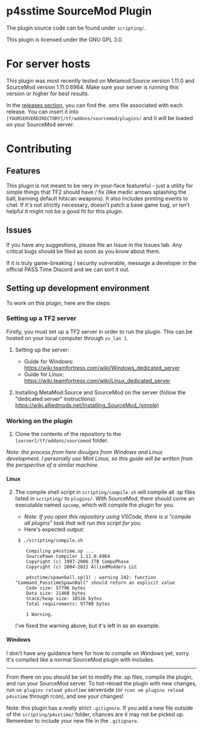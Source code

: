 # p4sstime SourceMod Plugin

The plugin source code can be found under `scripting/`.

This plugin is licensed under the GNU GPL 3.0.

# For server hosts

This plugin was most recently tested on Metamod:Source version 1.11.0 and SourceMod version 1.11.0.6964. Make sure your server is running this version or higher for best results.

In the [releases section](https://github.com/prplnorangesoda/p4sstime-plugin/releases), you can find the .smx file associated with each release. You can insert it into `[YOURSERVERDIRECTORY]/tf/addons/sourcemod/plugins/` and it will be loaded on your SourceMod server.

# Contributing

## Features

This plugin is not meant to be very in-your-face featureful - just a utility for simple things that TF2 should have / fix
(like medic arrows splashing the ball, banning default hitscan weapons). It also includes printing events to chat. If
it's not strictly necessary, doesn't patch a base game bug, or isn't helpful it might not be a good fit for this
plugin.

## Issues

If you have any suggestions, please file an Issue in the Issues tab. 
Any critical bugs should be filed as soon as you know about them. 

If it is truly game-breaking / security vulnerable, message a developer in
the official PASS Time Discord and we can sort it out.

## Setting up development environment

To work on this plugin, here are the steps:

### Setting up a TF2 server

Firstly, you must set up a TF2 server in order to run the plugin. This can be hosted on your local computer through `sv_lan 1`.

1. Setting up the server:

   - Guide for Windows: https://wiki.teamfortress.com/wiki/Windows_dedicated_server
   - Guide for Linux: https://wiki.teamfortress.com/wiki/Linux_dedicated_server

2. Installing MetaMod:Source and SourceMod on the server (follow the "dedicated server" instructions): https://wiki.alliedmods.net/Installing_SourceMod_(simple)

### Working on the plugin

1. Clone the contents of the repository to the `[server]/tf/addons/sourcemod` folder.

_Note: the process from here divulges from Windows and Linux development. I personally use Mint Linux, so this guide will be written from the perspective of a similar machine._

#### Linux

2.  The compile shell script in `scripting/compile.sh` will compile all .sp files listed in `scripting/` to `plugins/`. With SourceMod, there should come an executable named `spcomp`, which will compile the plugin for you.

    - _Note: If you open this repository using VSCode, there is a "compile all plugins" task that will run this script for you._
    - Here's expected output:

    ```
     $ ./scripting/compile.sh

    	Compiling p4sstime.sp ...
    	SourcePawn Compiler 1.11.0.6964
    	Copyright (c) 1997-2006 ITB CompuPhase
    	Copyright (c) 2004-2021 AlliedModders LLC

    	p4sstime/spawnball.sp(1) : warning 242: function "Command_PasstimeSpawnBall" should return an explicit value
    	Code size: 57796 bytes
    	Data size: 21468 bytes
    	Stack/heap size: 18516 bytes
    	Total requirements: 97780 bytes

    	1 Warning.
    ```

    I've fixed the warning above, but it's left in as an example.

#### Windows

I don't have any guidance here for how to compile on Windows yet, sorry. It's compiled like a normal SourceMod plugin with includes.

---

From there on you should be set to modify the .sp files, compile the plugin, and run your SourceMod server. To hot-reload the plugin with new changes, run `sm plugins reload p4sstime` serverside (or `rcon sm plugins reload p4sstime` through rcon), and see your changes!

Note: this plugin has a _really_ strict `.gitignore`. If you add a new file outside of the `scripting/p4sstime/` folder, chances are it may not be picked up. Remember to include your new file in the `.gitignore`.

